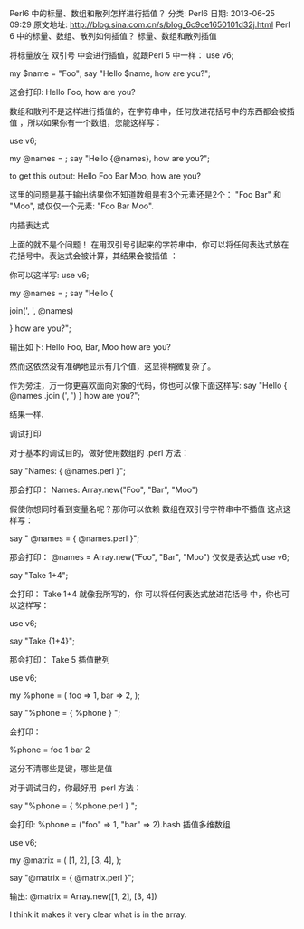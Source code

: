 Perl6 中的标量、数组和散列怎样进行插值？
分类: Perl6
日期: 2013-06-25 09:29
原文地址: http://blog.sina.com.cn/s/blog_6c9ce1650101d32j.html
Perl 6 中的标量、数组、散列如何插值？ 标量、数组和散列插值

将标量放在 双引号 中会进行插值，就跟Perl 5 中一样：
use v6;

my $name = "Foo";
say "Hello $name, how are you?";



这会打印:
Hello Foo, how are you?


数组和散列不是这样进行插值的，在字符串中，任何放进花括号中的东西都会被插值
，所以如果你有一个数组，您能这样写：

  use v6;

my @names = ;
say "Hello {@names}, how are you?";


to get this output:
Hello Foo Bar Moo, how are you?

这里的问题是基于输出结果你不知道数组是有3个元素还是2个：
"Foo Bar" 和 "Moo", 或仅仅一个元素: "Foo Bar Moo".


 

内插表达式

上面的就不是个问题！ 在用双引号引起来的字符串中，你可以将任何表达式放在花括号中。表达式会被计算，其结果会被插值 ：

你可以这样写:
use v6;

my @names = ;
say "Hello {
 


join(', ', @names)

 
} how are you?";



输出如下:
Hello Foo, Bar, Moo how are you?


然而这依然没有准确地显示有几个值，这显得稍微复杂了。

作为旁注，万一你更喜欢面向对象的代码，你也可以像下面这样写:
say "Hello { @names
.join
(', ') } how are you?";



结果一样.

  调试打印

 

对于基本的调试目的，做好使用数组的 .perl 方法：

 

say "Names: { @names.perl }";


那会打印：
Names: Array.new("Foo", "Bar", "Moo")


假使你想同时看到变量名呢？那你可以依赖 数组在双引号字符串中不插值 这点这样写：

 

say " @names = { @names.perl }";


那会打印：
@names = Array.new("Foo", "Bar", "Moo")
 仅仅是表达式
use v6;

say "Take 1+4";



会打印：
Take 1+4
就像我所写的，你
可以将任何表达式放进花括号
中，你也可以这样写： 
 

use v6;

say "Take {1+4}";


那会打印：
Take 5
 插值散列

  use v6;

my %phone = (
      foo => 1,
      bar => 2,
);

say "%phone = { %phone } ";


会打印：


%phone = foo    1 bar  2


这分不清哪些是键，哪些是值

  对于调试目的，你最好用 .perl 方法：

 say "%phone = { %phone.perl } ";


会打印:
%phone = ("foo" => 1, "bar" => 2).hash
 插值多维数组

 
use v6;

my @matrix = (
    [1, 2],
    [3, 4],
);

say "@matrix = { @matrix.perl }";


输出:
@matrix = Array.new([1, 2], [3, 4])


I think it makes it very clear what is in the array.